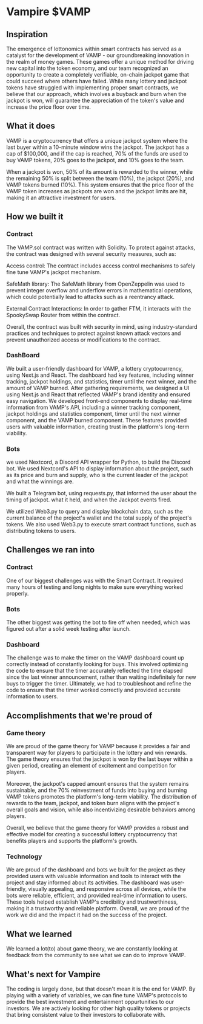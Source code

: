 # Vampire $VAMP
## Inspiration
The emergence of lottonomics within smart contracts has served as a catalyst for the development of VAMP - our groundbreaking innovation in the realm of money games. These games offer a unique method for driving new capital into the token economy, and our team recognized an opportunity to create a completely verifiable, on-chain jackpot game that could succeed where others have failed. While many lottery and jackpot tokens have struggled with implementing proper smart contracts, we believe that our approach, which involves a buyback and burn when the jackpot is won, will guarantee the appreciation of the token's value and increase the price floor over time.

## What it does
VAMP is a cryptocurrency that offers a unique jackpot system where the last buyer within a 10-minute window wins the jackpot. The jackpot has a cap of $100,000, and if the cap is reached, 70% of the funds are used to buy VAMP tokens, 20% goes to the jackpot, and 10% goes to the team.

When a jackpot is won, 50% of its amount is rewarded to the winner, while the remaining 50% is split between the team (10%), the jackpot (20%), and VAMP tokens burned (10%). This system ensures that the price floor of the VAMP token increases as jackpots are won and the jackpot limits are hit, making it an attractive investment for users.

## How we built it
### Contract
The VAMP.sol contract was written with Solidity. To protect against attacks, the contract was designed with several security measures, such as:

Access control: The contract includes access control mechanisms to safely fine tune VAMP's jackpot mechanism.

SafeMath library: The SafeMath library from OpenZeppelin was used to prevent integer overflow and underflow errors in mathematical operations, which could potentially lead to attacks such as a reentrancy attack.

External Contract Interactions:  In order to gather FTM, it interacts with the SpookySwap Router from within the contract. 

Overall, the contract was built with security in mind, using industry-standard practices and techniques to protect against known attack vectors and prevent unauthorized access or modifications to the contract.

### DashBoard 
We built a user-friendly dashboard for VAMP, a lottery cryptocurrency, using Next.js and React. The dashboard had key features, including winner tracking, jackpot holdings, and statistics, timer until the next winner, and the amount of VAMP burned. After gathering requirements, we designed a UI using Next.js and React that reflected VAMP's brand identity and ensured easy navigation. We developed front-end components to display real-time information from VAMP's API, including a winner tracking component, jackpot holdings and statistics component, timer until the next winner component, and the VAMP burned component. These features provided users with valuable information, creating trust in the platform's long-term viability.

### Bots 
we used Nextcord, a Discord API wrapper for Python, to build the Discord bot. We used Nextcord's API to  display information about the project, such as its price and burn and supply, who is the current leader of the jackpot and what the winnings are.

We built a Telegram bot, using requests.py, that informed the user about the timing of jackpot. what it held, and when the Jackpot events fired.

We utilized Web3.py to query and display blockchain data, such as the current balance of the project's wallet and the total supply of the project's tokens. We also used Web3.py to execute smart contract functions, such as distributing tokens to users.
## Challenges we ran into
### Contract
One of our biggest challenges was with the Smart Contract. It required many hours of testing and long nights to make sure everything worked properly. 

### Bots
The other biggest was getting the bot to fire off when needed, which was figured out after a solid week testing after launch.

### Dashboard
The challenge was to make the timer on the VAMP dashboard count up correctly instead of constantly looking for buys. This involved optimizing the code to ensure that the timer accurately reflected the time elapsed since the last winner announcement, rather than waiting indefinitely for new buys to trigger the timer. Ultimately, we had to troubleshoot and refine the code to ensure that the timer worked correctly and provided accurate information to users.
## Accomplishments that we're proud of
### Game theory 
We are proud of the game theory for VAMP because it provides a fair and transparent way for players to participate in the lottery and win rewards. The game theory ensures that the jackpot is won by the last buyer within a given period, creating an element of excitement and competition for players.

Moreover, the jackpot's capped amount ensures that the system remains sustainable, and the 70% reinvestment of funds into buying and burning VAMP tokens promotes the platform's long-term viability. The distribution of rewards to the team, jackpot, and token burn aligns with the project's overall goals and vision, while also incentivizing desirable behaviors among players.

Overall, we believe that the game theory for VAMP provides a robust and effective model for creating a successful lottery cryptocurrency that benefits players and supports the platform's growth.
### Technology
We are proud of the dashboard and bots we built for the project as they provided users with valuable information and tools to interact with the project and stay informed about its activities. The dashboard was user-friendly, visually appealing, and responsive across all devices, while the bots were reliable, efficient, and provided real-time information to users. These tools helped establish VAMP's credibility and trustworthiness, making it a trustworthy and reliable platform. Overall, we are proud of the work we did and the impact it had on the success of the project.

## What we learned
We learned a lot(to) about game theory, we are constantly looking at feedback from the community to see what we can do to improve VAMP.

## What's next for Vampire
The coding is largely done, but that doesn't mean it is the end for VAMP. By playing with a variety of variables, we can fine tune VAMP's protocols to provide the best investment and entertainment oppurtunities to our investors. We are actively looking for other high quality tokens or projects that bring consistent value to their investors to collaborate with.
